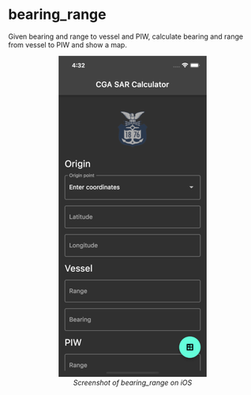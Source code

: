 # bearing_range

Given bearing and range to vessel and PIW, calculate bearing and range from vessel to PIW and show a map. 

<p align="center">
  <img src="https://github.com/ngaretou/bearing_range/blob/e3bf6f545b1a1dc4bfbde49d8013b26e5b57e7fc/screenshot.png">
  <br>
  <i>Screenshot of bearing_range on iOS</i>
</p>
